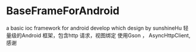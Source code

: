 # BaseFrameForAndroid
a basic ioc framework for android develop which design by sunshineHu
轻量级的Android 框架，包含http 请求，视图绑定
使用Gson ， AsyncHttpClient,感谢

